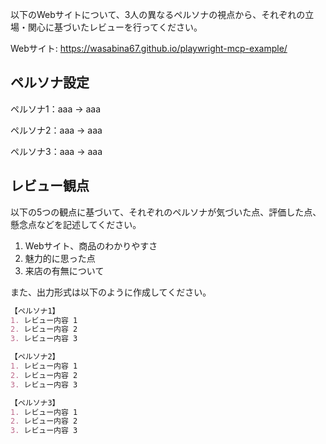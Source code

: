 以下のWebサイトについて、3人の異なるペルソナの視点から、それぞれの立場・関心に基づいたレビューを行ってください。

Webサイト:
https://wasabina67.github.io/playwright-mcp-example/

## ペルソナ設定

ペルソナ1：aaa
→ aaa

ペルソナ2：aaa
→ aaa

ペルソナ3：aaa
→ aaa

## レビュー観点

以下の5つの観点に基づいて、それぞれのペルソナが気づいた点、評価した点、懸念点などを記述してください。

1. Webサイト、商品のわかりやすさ
2. 魅力的に思った点
3. 来店の有無について

また、出力形式は以下のように作成してください。

```markdown
【ペルソナ1】
1. レビュー内容 1
2. レビュー内容 2
3. レビュー内容 3

【ペルソナ2】
1. レビュー内容 1
2. レビュー内容 2
3. レビュー内容 3

【ペルソナ3】
1. レビュー内容 1
2. レビュー内容 2
3. レビュー内容 3
```
